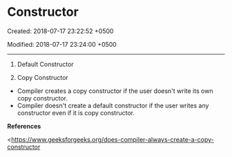 # Constructor

Created: 2018-07-17 23:22:52 +0500

Modified: 2018-07-17 23:24:00 +0500

---

1.  Default Constructor

2.  Copy Constructor


-   Compiler creates a copy constructor if the user doesn't write its own copy constructor.
-   Compiler doesn't create a default constructor if the user writes any constructor even if it is copy constructor.



**References**

<https://www.geeksforgeeks.org/does-compiler-always-create-a-copy-constructor
